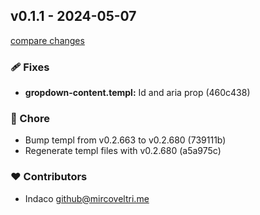 ## v0.1.1 - 2024-05-07

[compare changes](https://github.com/indaco/gropdown/compare/v0.1.0...v0.1.1)

### 🩹 Fixes

- **gropdown-content.templ:** Id and aria prop (460c438)

### 🏡 Chore

- Bump templ from v0.2.663 to v0.2.680 (739111b)
- Regenerate templ files with v0.2.680 (a5a975c)

### ❤️ Contributors

- Indaco <github@mircoveltri.me>
